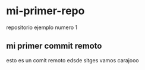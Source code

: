 # mi-primer-repo
repositorio ejemplo numero 1

## mi primer commit remoto
esto es un comit remoto edsde sitges vamos carajooo
